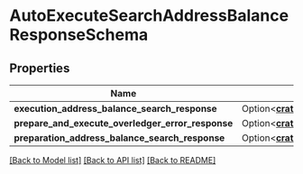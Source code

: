 # AutoExecuteSearchAddressBalanceResponseSchema

## Properties

Name | Type | Description | Notes
------------ | ------------- | ------------- | -------------
**execution_address_balance_search_response** | Option<[**crate::models::PrepareAndExecuteSearchAddressBalanceResponse**](PrepareAndExecuteSearchAddressBalanceResponse.md)> |  | [optional]
**prepare_and_execute_overledger_error_response** | Option<[**crate::models::PrepareAndExecuteOverledgerErrorResponse**](PrepareAndExecuteOverledgerErrorResponse.md)> |  | [optional]
**preparation_address_balance_search_response** | Option<[**crate::models::PrepareSearchResponseSchema**](PrepareSearchResponseSchema.md)> |  | [optional]

[[Back to Model list]](../README.md#documentation-for-models) [[Back to API list]](../README.md#documentation-for-api-endpoints) [[Back to README]](../README.md)


